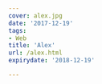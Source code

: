 ```yaml
---
cover: alex.jpg
date: '2017-12-19'
tags:
- Web
title: 'Alex'
url: /alex.html
expirydate: '2018-12-19'

---
```


